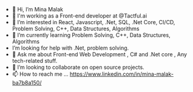 - 👋 Hi, I’m Mina Malak
- 🔭 I'm working as a Front-end developer at @Tactful.ai
- 👀 I’m interested in React, Javascript, .Net, SQL, .Net Core, CI/CD, Problem Solving, C++, Data Structures, Algorithms
- 🌱 I’m currently learning Problem Solving, C++, Data Structures, Algorithms
- I’m looking for help with .Net, problem solving.
- 💬 Ask me about Front-end Web Development , C# and .Net core , Any tech-related stuff.
- 💞️ I’m looking to collaborate on open source projects.
- 📫 How to reach me ...
https://www.linkedin.com/in/mina-malak-ba7b8a150/

<!---
MinaMalak-cmd/MinaMalak-cmd is a ✨ special ✨ repository because its `README.md` (this file) appears on your GitHub profile.
You can click the Preview link to take a look at your changes.
--->
